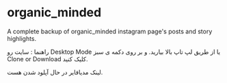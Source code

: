 # organic_minded
A complete backup of organic_minded instagram page's posts and story highlights.

راهنما : سایت رو 
Desktop Mode
یا از طریق لپ تاپ بالا بیارید. و بر روی دکمه ی سبز
Clone or Download
کلیک کنید.

لینک مدیافایر در حال آپلود شدن هست.
